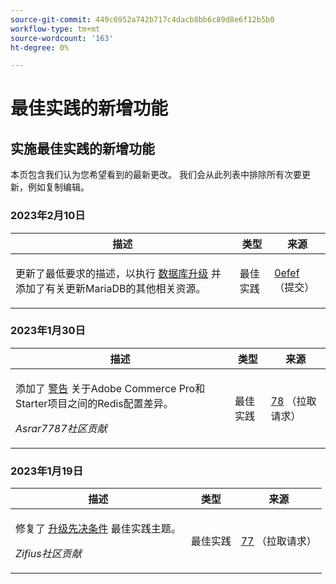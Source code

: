 ```yaml
---
source-git-commit: 449c6952a742b717c4dacb8bb6c89d8e6f12b5b0
workflow-type: tm+mt
source-wordcount: '163'
ht-degree: 0%

---
```

# 最佳实践的新增功能

## 实施最佳实践的新增功能

本页包含我们认为您希望看到的最新更改。 我们会从此列表中排除所有次要更新，例如复制编辑。

### 2023年2月10日

<table style="table-layout:auto;">
  <thead>
    <tr>
      <th>描述</th>
      <th>类型</th>
      <th>来源</th>
    </tr>
  </thead>
  <tbody>
    <tr>
      <td><p>更新了最低要求的描述，以执行 <a href="https://experienceleague.adobe.com/docs/commerce-operations/implementation-playbook/best-practices/maintenance/commerce-235-upgrade-prerequisites-mariadb.html">数据库升级</a> 并添加了有关更新MariaDB的其他相关资源。</p>
</td>
      <td>最佳实践</td>
      <td><a href="https://github.com/AdobeDocs/commerce-operations.en/commit/0efeef6f3d5276f42e4a67fe55f6108a399f45fb">0efef</a> （提交）</td>
    </tr>
  </tbody>
</table><!-- date_group -->

### 2023年1月30日

<table style="table-layout:auto;">
  <thead>
    <tr>
      <th>描述</th>
      <th>类型</th>
      <th>来源</th>
    </tr>
  </thead>
  <tbody>
    <tr>
      <td><p>添加了 <a href="https://experienceleague.adobe.com/docs/commerce-operations/implementation-playbook/best-practices/planning/redis-service-configuration.html">警告</a> 关于Adobe Commerce Pro和Starter项目之间的Redis配置差异。</p>
<p><i>Asrar7787社区贡献</i></p></td>
      <td>最佳实践</td>
      <td><a href="https://github.com/AdobeDocs/commerce-operations.en/pull/78">78</a> （拉取请求）</td>
    </tr>
  </tbody>
</table>

### 2023年1月19日

<table style="table-layout:auto;">
  <thead>
    <tr>
      <th>描述</th>
      <th>类型</th>
      <th>来源</th>
    </tr>
  </thead>
  <tbody>
    <tr>
      <td><p>修复了 <a href="https://experienceleague.adobe.com/docs/commerce-operations/implementation-playbook/best-practices/maintenance/commerce-235-upgrade-prerequisites-mariadb.html">升级先决条件</a> 最佳实践主题。</p>
<p><i>Zifius社区贡献</i></p></td>
      <td>最佳实践</td>
      <td><a href="https://github.com/AdobeDocs/commerce-operations.en/pull/77">77</a> （拉取请求）</td>
    </tr>
  </tbody>
</table><!-- date_group --><!-- month_group --><!-- year_group -->
